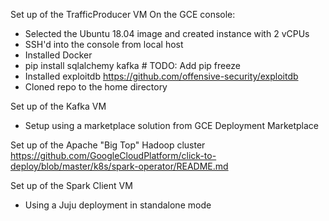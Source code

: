 Set up of the TrafficProducer VM
On the GCE console:
* Selected the Ubuntu 18.04 image and created instance with 2 vCPUs
* SSH'd into the console from local host
* Installed Docker
* pip install sqlalchemy kafka # TODO: Add pip freeze
* Installed exploitdb https://github.com/offensive-security/exploitdb
* Cloned repo to the home directory


Set up of the Kafka VM
* Setup using a marketplace solution from GCE Deployment Marketplace

Set up of the Apache "Big Top" Hadoop cluster
https://github.com/GoogleCloudPlatform/click-to-deploy/blob/master/k8s/spark-operator/README.md

Set up of the Spark Client VM
* Using a Juju deployment in standalone mode